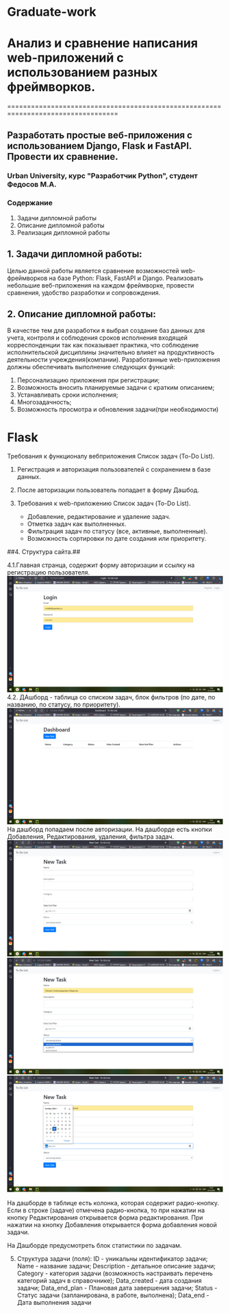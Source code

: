 # Graduate-work

# Анализ и сравнение написания web-приложений с использованием разных фреймворков.
==================================================================================
## Разработать простые веб-приложения с использованием Django, Flask и FastAPI. Провести их сравнение.

### Urban University, курс "Разработчик Python", студент Федосов М.А. 

### Содержание

1. Задачи дипломной работы
2. Описание дипломной работы
3. Реализация дипломной работы


## 1. Задачи дипломной работы:
   Целью данной работы является сравнение возможностей web-фреймворков на базе Python: Flask, FastAPI и Django. Реализовать небольшие веб-приложения на каждом фреймворке, провести сравнения, удобство разработки и сопровождения.

## 2. Описание дипломной работы:
  В качестве тем для разработки я выбрал создание баз данных для учета, контроля и соблюдения сроков исполнения входящей корреспонденции так как показывает практика, что соблюдение исполнительской дисциплины значительно влияет на продуктивность деятельности учреждения(компании).
  Разработанные web-приложения должны обеспечивать выполнение следующих функций:
  
  1. Персонализацию приложения при регистрации;
  2. Возможность вносить планируемые задачи c кратким описанием;
  3. Устанавливать сроки исполнения;
  4. Многозадачность;
  5. Возможность просмотра и обновления задачи(при необходимости)

# **Flask**

Требования к функционалу вебприложения Список задач (To-Do List).

1. Регистрация и авторизация пользователей с сохранением в базе данных.
   
2. После авторизации пользователь попадает в форму Дашбод.

3. Требования к web-приложению Список задач (To-Do List).
   - Добавление, редактирование и удаление задач.
   - Отметка задач как выполненных.
   - Фильтрация задач по статусу (все, активные, выполненные).
   - Возможность сортировки по дате создания или приоритету.


##4. Структура сайта.##
   
  4.1.Главная странца, содержит форму авторизации и ссылку на регистрацию пользователя.
   ![](https://github.com/stels24/-Help/blob/main/Страница%20регистрации.png)
  4.2. ДАшборд - таблица со списком задач, блок фильтров (по дате, по названию, по статусу, по приоритету).
![](https://github.com/stels24/-Help/blob/main/Пререход%20на%20Dashboard.png)
   Нa дашборд попадаем после авторизации. На дашборде есть кнопки Дoбавления, Редактирования, удаления, фильтра  задач.
![](https://github.com/stels24/-Help/blob/main/Страница%20новой%20задачи.png)
![](https://github.com/stels24/-Help/blob/main/Выбираем%20статус.png)
![](https://github.com/stels24/-Help/blob/main/Выбор%20даты%20исполнения%20задачи.png)

   На дашборде в таблице есть колонка, которая содержит радио-кнопку. 
     Если в строке (задаче) отмечена радио-кнопка, то при нажатии на кнопку Редактирования открывается форма редактирования.
     При нажатии на кнопку Добавления открывается форма добавления новой задачи.

  На Дашборде предусмотреть блок статистики по задачам.

5. Структура задачи (поля):
  ID - уникальны идентификатор задачи;
  Name - название задачи;
  Description - детальное описание задачи;
  Category  - категория задачи (возможность настраивать перечень категорий задач в справочнике);
  Data_created - дата создания задачи;
  Data_end_plan -   Плановая дата завершения задачи;
  Status - Статус задачи (запланирована, в работе, выполнена);
  Data_end - Дата выполнения задачи

